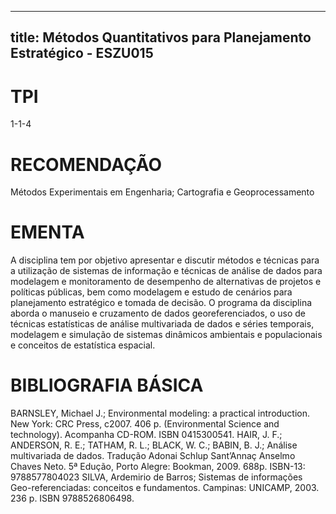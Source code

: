 
---
title: Métodos Quantitativos para Planejamento Estratégico - ESZU015 
---

# TPI

1-1-4

# RECOMENDAÇÃO

Métodos Experimentais em Engenharia; Cartografia e Geoprocessamento

# EMENTA

A disciplina tem por objetivo apresentar e discutir métodos e técnicas para a utilização de sistemas de informação e técnicas de análise de dados para modelagem e monitoramento de desempenho de alternativas de projetos e políticas públicas, bem como modelagem e estudo de cenários para planejamento estratégico e tomada de decisão. O programa da disciplina aborda o manuseio e cruzamento de dados georeferenciados, o uso de técnicas estatísticas de análise multivariada de dados e séries temporais, modelagem e simulação de sistemas dinâmicos ambientais e populacionais e conceitos de estatística espacial.

# BIBLIOGRAFIA BÁSICA

BARNSLEY, Michael J.; Environmental modeling: a practical introduction. New York: CRC Press, c2007. 406 p. (Environmental Science and technology). Acompanha CD-ROM. ISBN 0415300541.
HAIR, J. F.; ANDERSON, R. E.; TATHAM, R. L.; BLACK, W. C.; BABIN, B. J.; Análise multivariada de dados. Tradução Adonai Schlup Sant’Annaç Anselmo Chaves Neto. 5ª Edução, Porto Alegre: Bookman, 2009. 688p. ISBN-13: 9788577804023
SILVA, Ardemirio de Barros; Sistemas de informações Geo-referenciadas: conceitos e fundamentos. Campinas: UNICAMP, 2003. 236 p. ISBN 9788526806498.
        